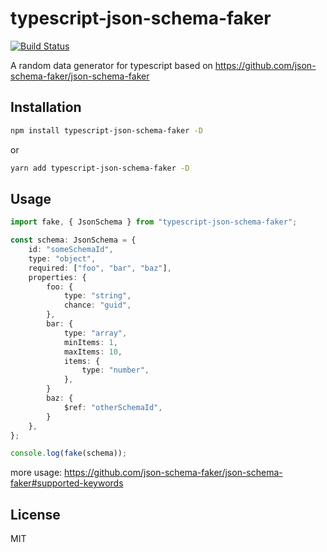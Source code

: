 # typescript-json-schema-faker

[![Build Status](https://travis-ci.com/duxiaofeng-github/typescript-json-schema-faker.svg?branch=master)](https://travis-ci.com/duxiaofeng-github/typescript-json-schema-faker)

A random data generator for typescript based on https://github.com/json-schema-faker/json-schema-faker

## Installation

```bash
npm install typescript-json-schema-faker -D
```

or

```bash
yarn add typescript-json-schema-faker -D
```

## Usage

```typescript
import fake, { JsonSchema } from "typescript-json-schema-faker";

const schema: JsonSchema = {
    id: "someSchemaId",
    type: "object",
    required: ["foo", "bar", "baz"],
    properties: {
        foo: {
            type: "string",
            chance: "guid",
        },
        bar: {
            type: "array",
            minItems: 1,
            maxItems: 10,
            items: {
                type: "number",
            },
        }
        baz: {
            $ref: "otherSchemaId",
        }
    },
};

console.log(fake(schema));
```

more usage: https://github.com/json-schema-faker/json-schema-faker#supported-keywords

## License

MIT
